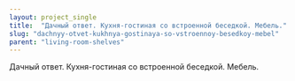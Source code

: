 ```yaml
---
layout: project_single
title:  "Дачный ответ. Кухня-гостиная со встроенной беседкой. Мебель."
slug: "dachnyy-otvet-kukhnya-gostinaya-so-vstroennoy-besedkoy-mebel"
parent: "living-room-shelves"
---
```

Дачный ответ. Кухня-гостиная со встроенной беседкой. Мебель.
